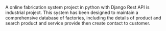A online fabrication system project in python with Django Rest API is industrial project. This system has been designed to maintain a comprehensive database of factories, including the details of product and search product and service provide then create contact to customer. 
